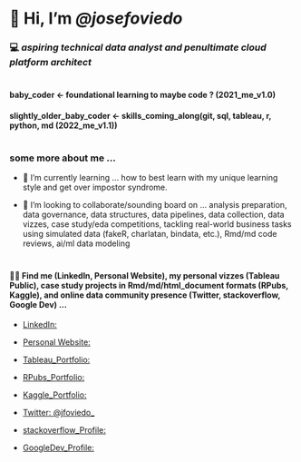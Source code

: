 # 👋 Hi, I’m *@josefoviedo*

### 💻 *aspiring technical data analyst and penultimate cloud platform architect*

#

#### baby_coder <- foundational learning to maybe code ? (2021_me_v1.0)

#### slightly_older_baby_coder <- skills_coming_along(git, sql, tableau, r, python, md (2022_me_v1.1))

# 

### some more about me ...

* 🌱 I’m currently learning ... how to best learn with my unique learning style and get over impostor syndrome. 

* 💞️ I’m looking to collaborate/sounding board on ... analysis preparation, data governance, data structures, data pipelines, data collection, data vizzes, case study/eda competitions, tackling real-world business tasks using simulated data (fakeR, charlatan, bindata, etc.), Rmd/md code reviews, ai/ml data modeling

#

#### 👀🔎 Find me (LinkedIn, Personal Website), my personal vizzes (Tableau Public), case study projects in Rmd/md/html_document formats (RPubs, Kaggle), and online data community presence (Twitter, stackoverflow, Google Dev) ... 


* [LinkedIn:](https://www.linkedin.com/in/jose-oviedo-461278192/)

* [Personal Website:](https://josefoviedo.blogspot.com/)

* [Tableau_Portfolio:](https://public.tableau.com/app/profile/josefoviedo)

* [RPubs_Portfolio:](https://rpubs.com/joseoviedo)

* [Kaggle_Portfolio:](https://www.kaggle.com/josefoviedo)

* [Twitter: @jfoviedo_](https://twitter.com/josefoviedo_)

* [stackoverflow_Profile:](https://stackoverflow.com/users/19770925/jose-oviedo?tab=profile)

* [GoogleDev_Profile:](https://g.dev/jfoviedo)
